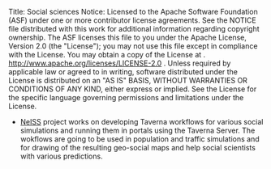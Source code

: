 Title:     Social sciences
Notice:    Licensed to the Apache Software Foundation (ASF) under one
           or more contributor license agreements.  See the NOTICE file
           distributed with this work for additional information
           regarding copyright ownership.  The ASF licenses this file
           to you under the Apache License, Version 2.0 (the
           "License"); you may not use this file except in compliance
           with the License.  You may obtain a copy of the License at
           .
             http://www.apache.org/licenses/LICENSE-2.0
           .
           Unless required by applicable law or agreed to in writing,
           software distributed under the License is distributed on an
           "AS IS" BASIS, WITHOUT WARRANTIES OR CONDITIONS OF ANY
           KIND, either express or implied.  See the License for the
           specific language governing permissions and limitations
           under the License.

 - [NeISS](/introduction/related-projects.html#neiss)
      project works on developing Taverna workflows for various social simulations and running them in portals 
      using the Taverna Server. The wokflows are going to be used in population and traffic simulations and for 
      drawing of the resulting geo-social maps and help social scientists with various predictions.
